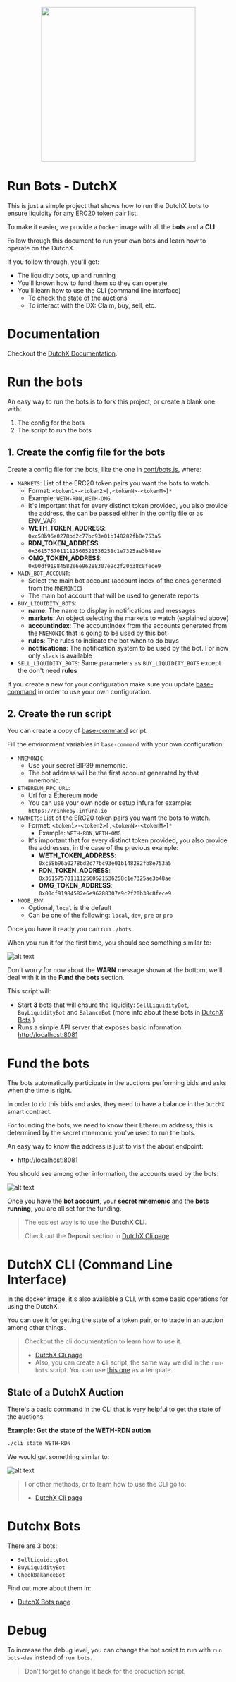<p align="center">
  <img width="350px" src="http://dutchx.readthedocs.io/en/latest/_static/DutchX-logo_blue.svg" />
</p>

# Run Bots - DutchX
This is just a simple project that shows how to run the DutchX bots to ensure
liquidity for any ERC20 token pair list.

To make it easier, we provide a `Docker` image with all the **bots** and a
**CLI**.

Follow through this document to run your own bots and learn how to operate on
the DutchX.

If you follow through, you'll get:

* The liquidity bots, up and running
* You'll known how to fund them so they can operate
* You'll learn how to use the CLI (command line interface)
    * To check the state of the auctions
    * To interact with the DX: Claim, buy, sell, etc.

# Documentation
Checkout the [DutchX Documentation](http://dutchx.readthedocs.io/en/latest).

# Run the bots
An easy way to run the bots is to fork this project, or create a blank one with:
1. The config for the bots
2. The script to run the bots

## 1. Create the config file for the bots
Create a config file for the bots, like the one in
[conf/bots.js](./conf/bots.js), where:

* `MARKETS`: List of the ERC20 token pairs you want the bots to watch.
  * Format: `<token1>-<token2>[,<tokenN>-<tokenM>]*`
  * Example: `WETH-RDN,WETH-OMG`
  * It's important that for every distinct token provided, you also provide the
  address, the can be passed either in the config file or as ENV_VAR:
  * **WETH_TOKEN_ADDRESS**: `0xc58b96a0278bd2c77bc93e01b148282fb8e753a5`
  * **RDN_TOKEN_ADDRESS**: `0x3615757011112560521536258c1e7325ae3b48ae`
  * **OMG_TOKEN_ADDRESS**: `0x00df91984582e6e96288307e9c2f20b38c8fece9`
* `MAIN_BOT_ACCOUNT`:
  * Select the main bot account (account index of the ones generated from the `MNEMONIC`)
  * The main bot account that will be used to generate reports
* `BUY_LIQUIDITY_BOTS`:
  * **name**: The name to display in notifications and messages
  * **markets**: An object selecting the markets to watch (explained above)
  * **accountIndex**: The accountIndex from the accounts generated from the `MNEMONIC` that is going to be used by this bot
  * **rules**: The rules to indicate the bot when to do buys
  * **notifications**: The notification system to be used by the bot. For now only `slack` is available
* `SELL_LIQUIDITY_BOTS`: Same parameters as `BUY_LIQUIDITY_BOTS` except the don't need **rules**

If you create a new for your configuration make sure you update [base-command](./base-command#L24) in order to use your own configuration.


## 2. Create the run script
You can create a copy of [base-command](./base-command) script.

Fill the environment variables in `base-command` with your own configuration:

* `MNEMONIC`:
  * Use your secret BIP39 mnemonic.
  * The bot address will be the first
account generated by that mnemonic.
* `ETHEREUM_RPC_URL`:
  * Url for a Ethereum node
  * You can use your own node or setup infura for example:
  `https://rinkeby.infura.io`
* `MARKETS`: List of the ERC20 token pairs you want the bots to watch.
  * Format: `<token1>-<token2>[,<tokenN>-<tokenM>]*`
    * Example: `WETH-RDN,WETH-OMG`
  * It's important that for every distinct token provided, you also provide the
    addresses, in the case of the previous example:
    * **WETH_TOKEN_ADDRESS**: `0xc58b96a0278bd2c77bc93e01b148282fb8e753a5`
    * **RDN_TOKEN_ADDRESS**: `0x3615757011112560521536258c1e7325ae3b48ae`
    * **OMG_TOKEN_ADDRESS**: `0x00df91984582e6e96288307e9c2f20b38c8fece9`
* `NODE_ENV`:
  * Optional, `local` is the default
  * Can be one of the following: `local`, `dev`, `pre` or `pro`

Once you have it ready you can run `./bots`.

When you run it for the first time, you should see something similar to:

![alt text](./docs/img/run-docker.png "Run the bots with docker")

Don't worry for now about the **WARN** message shown at the bottom, we'll deal
with it in the **Fund the bots** section.

This script will:

* Start **3** bots that will ensure the liquidity: `SellLiquidityBot`,
`BuyLiquidityBot` and `BalanceBot` (more info about these bots in
[DutchX Bots](./docs/bots.md)
)
* Runs a simple API server that exposes basic information:
[http://localhost:8081]()

# Fund the bots
The bots automatically participate in the auctions performing bids and asks when
the time is right.

In order to do this bids and asks, they need to have a balance in the `DutchX`
smart contract.

For founding the bots, we need to know their Ethereum address, this is
determined by the secret mnemonic you've used to run the bots.

An easy way to know the address is just to visit the about endpoint:

* [http://localhost:8081]()

You should see among other information, the accounts used by the bots:

![alt text](./docs/img/bot-account.png "Get the account of the bors")

Once you have the **bot account**, your **secret mnemonic** and the
**bots running**, you are all set for the funding.

> The easiest way is to use the **DutchX CLI**.
>
> Check out the **Deposit** section in [DutchX Cli page](./docs/cli.md)


# DutchX CLI (Command Line Interface)
In the docker image, it's also avaliable a CLI, with some basic operations for
using the DutchX.

You can use it for getting the state of a token pair, or to trade in an auction
among other things.

> Checkout the cli documentation to learn how to use it.
> * [DutchX Cli page](./docs/cli.md)
> * Also, you can create a **cli** script, the same way we did in the `run-bots`
> script. You can use [this one](./cli) as a template.

## State of a DutchX Auction
There's a basic command in the CLI that is very helpful to get the state of the
auctions.

**Example: Get the state of the WETH-RDN aution**
```bash
./cli state WETH-RDN
```

We would get something similar to:

![alt text](./docs/img/state-of-auction.png "State of an auction")


> For other methods, or to learn how to use the CLI go to:
> * [DutchX Cli page](./docs/cli.md)

# Dutchx Bots
There are 3 bots:

* `SellLiquidityBot`
* `BuyLiquidityBot`
* `CheckBakanceBot`

Find out more about them in:
* [DutchX Bots page](./docs/bots.md)

# Debug
To increase the debug level, you can change the bot script to run with
`run bots-dev` instead of `run bots`.

> Don't forget to change it back for the production script.
